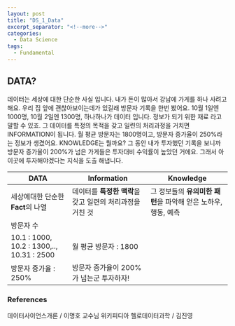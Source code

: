 ```yaml
---
layout: post
title: "DS_1_Data"
excerpt_separator: "<!--more-->"
categories:
  - Data Science
tags:
  - Fundamental
---
```


## DATA?
데이터는 세상에 대한 단순한 사실 입니다. 내가 돈이 많아서 강남에 가게를 하나 사려고 해요. 우리 집 앞에 괜찮아보이는데가 있길래 방문자 기록을 한번 봤어요.
10월 1일엔 1000명, 10월 2일엔 1300명, 하나하나가 데이터 입니다. 정보가 되기 위한 재료 라고 말할 수 있죠.
그 데이터를 특정의 목적을 갖고 일련의 처리과정을 거치면 INFORMATION이 됩니다. 월 평균 방문자는 1800명이고, 방문자 증가율이 250%라는 정보가 생겼어요.
KNOWLEDGE는 뭘까요? 그 동안 내가 투자했던 기록을 보니까 방문자 증가율이 200%가 넘은 가게들은 투자대비 수익률이 높았던 거에요.
그래서 아 이곳에 투자해야겠다는 지식을 도출 해냅니다.



| DATA        | Information                        |  Knowledge |
|-------------|------------------------------------|------------|
|세상에대한 단순한 **Fact**의 나열 | 데이터를 **특정한 맥락**을 갖고 일련의 처리과정을 거친 것 |   그 정보들의 **유의미한 패턴**을 파악해 얻은 노하우, 행동, 예측 |
|방문자 수  
10.1 : 1000, 10.2 : 1300,.., 10.31 : 2500   | 월 평균 방문자 : 1800  
방문자 증가율 : 250%| 방문자 증가율이 200%가 넘는군 투자하자!|





### References
데이터사이언스개론 / 이명호 교수님
위키피디아
헬로데이터과학 / 김진영 
